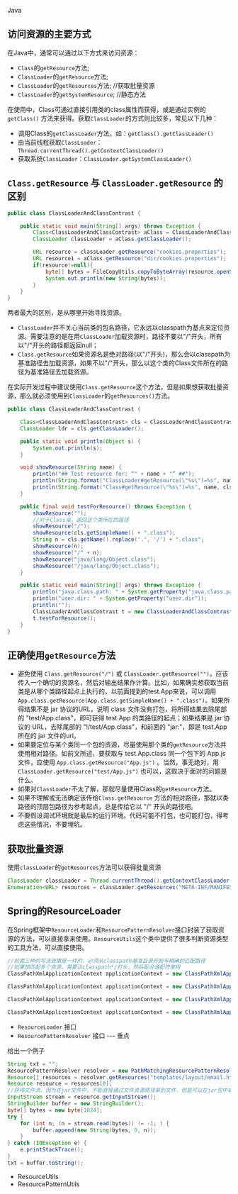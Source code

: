 Java 
<a name="GWpPi"></a>
## 访问资源的主要方式
在Java中，通常可以通过以下方式来访问资源：

- `Class`的`getResource`方法;
- `ClassLoader`的`getResource`方法;
- `ClassLoader`的`getResources`方法; //获取批量资源
- `ClassLoader`的`getSystemResource`; //静态方法

在使用中，Class可通过直接引用类的class属性而获得，或是通过实例的 `getClass()` 方法来获得。获取`ClassLoader`的方式则比较多，常见以下几种：

- 调用Class的`getClassLoader`方法，如：`getClass().getClassLoader()`
- 由当前线程获取`ClassLoader`：`Thread.currentThread().getContextClassLoader()`
- 获取系统`ClassLoader`：`ClassLoader.getSystemClassLoader()`
<a name="f1IhR"></a>
## `Class.getResource` 与 `ClassLoader.getResource` 的区别
```java
public class ClassLoaderAndClassContrast {

    public static void main(String[] args) throws Exception {
        Class<ClassLoaderAndClassContrast> aClass = ClassLoaderAndClassContrast.class;
        ClassLoader classLoader = aClass.getClassLoader();

        URL resource = classLoader.getResource("cookies.properties");
        URL resource1 = aClass.getResource("dir/cookies.properties");
        if(resource!=null){
            byte[] bytes = FileCopyUtils.copyToByteArray(resource.openStream());
            System.out.println(new String(bytes));
        }
    }
}
```
两者最大的区别，是从哪里开始寻找资源。

- `ClassLoader`并不关心当前类的包名路径，它永远以classpath为基点来定位资源。需要注意的是在用`ClassLoader`加载资源时，路径不要以"/"开头，所有以"/"开头的路径都返回null；
- `Class.getResource`如果资源名是绝对路径(以"/"开头)，那么会以classpath为基准路径去加载资源，如果不以"/"开头，那么以这个类的Class文件所在的路径为基准路径去加载资源。

在实际开发过程中建议使用`Class.getResource`这个方法，但是如果想获取批量资源，那么就必须使用到`ClassLoader`的`getResources()`方法。
```java
public class ClassLoaderAndClassContrast {

    Class<ClassLoaderAndClassContrast> cls = ClassLoaderAndClassContrast.class;
    ClassLoader ldr = cls.getClassLoader();

    public static void println(Object s) {
        System.out.println(s);
    }

    void showResource(String name) {
        println("## Test resource for: “" + name + "” ##");
        println(String.format("ClassLoader#getResource(\"%s\")=%s", name, ldr.getResource(name)));
        println(String.format("Class#getResource(\"%s\")=%s", name, cls.getResource(name)));
    }

    public final void testForResource() throws Exception {
        showResource("");
        //对于Class来，返回这个类所在的路径
        showResource("/");
        showResource(cls.getSimpleName() + ".class");
        String n = cls.getName().replace('.', '/') + ".class";
        showResource(n);
        showResource("/" + n);
        showResource("java/lang/Object.class");
        showResource("/java/lang/Object.class");
    }

    public static void main(String[] args) throws Exception {
        println("java.class.path: " + System.getProperty("java.class.path"));
        println("user.dir: " + System.getProperty("user.dir"));
        println("");
        ClassLoaderAndClassContrast t = new ClassLoaderAndClassContrast();
        t.testForResource();
    }
}
```
<a name="i5wSA"></a>
## 正确使用`getResource`方法

- 避免使用 `Class.getResource("/")` 或 `ClassLoader.getResource("")`。应该传入一个确切的资源名，然后对输出结果作计算。比如，如果确实想获取当前类是从哪个类路径起点上执行的，以前面提到的test.App来说，可以调用 `App.class.getResource(App.class.getSimpleName() + ".class")`。如果所得结果不是 jar 协议的URL，说明 class 文件没有打包，将所得结果去除尾部的 "test/App.class"，即可获得 test.App 的类路径的起点；如果结果是 jar 协议的 URL，去除尾部的 "!/test/App.class"，和前面的 "jar:"，即是 test.App 所在的 jar 文件的url。
- 如果要定位与某个类同一个包的资源，尽量使用那个类的`getResource`方法并使用相对路径。如前文所述，要获取与 test.App.class 同一个包下的 App.js 文件，应使用 `App.class.getResource("App.js")` 。当然，事无绝对，用 `ClassLoader.getResource("test/App.js")` 也可以，这取决于面对的问题是什么。
- 如果对`ClassLoader`不太了解，那就尽量使用Class的`getResource`方法。
- 如果不理解或无法确定该传给`Class.getResource` 方法的相对路径，那就以类路径的顶层包路径为参考起点，总是传给它以 "/" 开头的路径吧。
- 不要假设调试环境就是最后的运行环境。代码可能不打包，也可能打包，得考虑这些情况，不要埋坑。
<a name="tLWpI"></a>
## 获取批量资源
使用`classLoader`的`getResources`方法可以获得批量资源
```java
ClassLoader classLoader = Thread.currentThread().getContextClassLoader();
Enumeration<URL> resources = classLoader.getResources("META-INF/MANIFEST.MF");
```
<a name="F94V3"></a>
## Spring的ResourceLoader
在Spring框架中`ResourceLoader`和`ResourcePatternResolver`接口封装了获取资源的方法，可以直接拿来使用。`ResourceUtils`这个类中提供了很多判断资源类型的工具方法，可以直接使用。
```java
//前面三种的写法效果是一样的，必须从classpath基准目录开始写精确的匹配路径
//如果想匹配多个资源，需要以classpath*/打头，然后配合通配符使用
ClassPathXmlApplicationContext applicationContext = new ClassPathXmlApplicationContext("beans.spring.xml");

ClassPathXmlApplicationContext applicationContext = new ClassPathXmlApplicationContext("/beans.spring.xml");

ClassPathXmlApplicationContext applicationContext = new ClassPathXmlApplicationContext("classpath:/beans.spring.xml");

ClassPathXmlApplicationContext applicationContext = new ClassPathXmlApplicationContext("classpath*:/**/beans.spring.xml");
```

- `ResourceLoader` 接口
- `ResourcePatternResolver` 接口 --- 重点

给出一个例子
```java
String txt = "";
ResourcePatternResolver resolver = new PathMatchingResourcePatternResolver();
Resource[] resources = resolver.getResources("templates/layout/email.html");
Resource resource = resources[0];
//获得文件流，因为在jar文件中，不能直接通过文件资源路径拿到文件，但是可以在jar包中拿到文件流
InputStream stream = resource.getInputStream();
StringBuilder buffer = new StringBuilder();
byte[] bytes = new byte[1024];
try {
    for (int n; (n = stream.read(bytes)) != -1; ) {
        buffer.append(new String(bytes, 0, n));
    }
} catch (IOException e) {
    e.printStackTrace();
}
txt = buffer.toString();
```

- ResourceUtils
- ResourcePatternUtils
